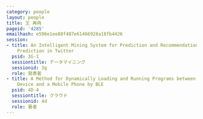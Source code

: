 ```yaml
---
category: people
layout: people
title: 王 再冉
pageid: '4285'
emailhash: e596e1ee88f487e61466928a18fb4426
session:
- title: An Intelligent Mining System for Prediction and Recommendation based on Link
    Prediction in Twitter
  psid: 3G-1
  sessiontitle: データマイニング
  sessionid: 3g
  role: 発表者
- title: A Method for Dynamically Loading and Running Programs between a Wearable
    Device and a Mobile Phone by BLE
  psid: 4D-4
  sessiontitle: クラウド
  sessionid: 4d
  role: 著者
---
```

